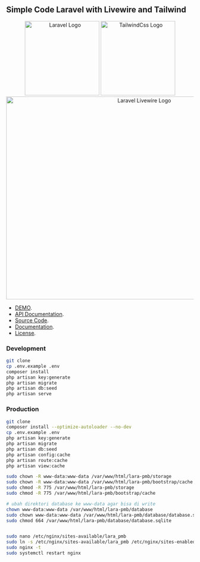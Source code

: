 ## Simple Code Laravel with Livewire and Tailwind

<p align="center">
    <a href="https://laravel.com" target="_blank"><img src="https://raw.githubusercontent.com/laravel/art/master/logo-lockup/5%20SVG/2%20CMYK/1%20Full%20Color/laravel-logolockup-cmyk-red.svg" width="200" alt="Laravel Logo"></a>
    <a href="https://tailwindcss.com" target="_blank"><img src="https://tailwindcss.com/_next/static/media/tailwindcss-logotype-white.944c5d0ef628083bb316f9b3d643385c86bcdb3d.svg" style="bg-red-100" width="200" alt="TailwindCss Logo"></a>
    <a href="https://tailwindcss.com" target="_blank"><img src="https://logowik.com/content/uploads/images/laravel-livewire4180.logowik.com.webp" aria-label="Laravel Livewire Logo" alt="Laravel Livewire Logo" decoding="async" width="726" height="545"></a>
</p>

* [DEMO](https://lara-simple-livewire.artefakcoding.my.id/login).
* [API Documentation](https://lara-simple-livewire.artefakcoding.my.id/api/docs).
* [Source Code](https://github.com/bagubr/simple-code-livewire-tailwind-laravel.git).
* [Documentation](https://github.com/bagubr/simple-code-livewire-tailwind-laravel.git/blob/main/README.md).
* [License](https://github.com/bagubr/simple-code-livewire-tailwind-laravel.git/blob/main/LICENSE).

### Development
```bash
git clone
cp .env.example .env
composer install
php artisan key:generate
php artisan migrate
php artisan db:seed
php artisan serve
```

### Production
```bash
git clone
composer install --optimize-autoloader --no-dev
cp .env.example .env
php artisan key:generate
php artisan migrate
php artisan db:seed
php artisan config:cache
php artisan route:cache
php artisan view:cache

sudo chown -R www-data:www-data /var/www/html/lara-pmb/storage
sudo chown -R www-data:www-data /var/www/html/lara-pmb/bootstrap/cache
sudo chmod -R 775 /var/www/html/lara-pmb/storage
sudo chmod -R 775 /var/www/html/lara-pmb/bootstrap/cache

# ubah direktori database ke www-data agar bisa di write
chown www-data:www-data /var/www/html/lara-pmb/database
sudo chown www-data:www-data /var/www/html/lara-pmb/database/database.sqlite
sudo chmod 664 /var/www/html/lara-pmb/database/database.sqlite


sudo nano /etc/nginx/sites-available/lara_pmb
sudo ln -s /etc/nginx/sites-available/lara_pmb /etc/nginx/sites-enabled/
sudo nginx -t
sudo systemctl restart nginx

```
